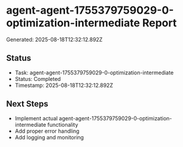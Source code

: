 # agent-agent-1755379759029-0-optimization-intermediate Report

Generated: 2025-08-18T12:32:12.892Z

## Status
- Task: agent-agent-1755379759029-0-optimization-intermediate
- Status: Completed
- Timestamp: 2025-08-18T12:32:12.892Z

## Next Steps
- Implement actual agent-agent-1755379759029-0-optimization-intermediate functionality
- Add proper error handling
- Add logging and monitoring
